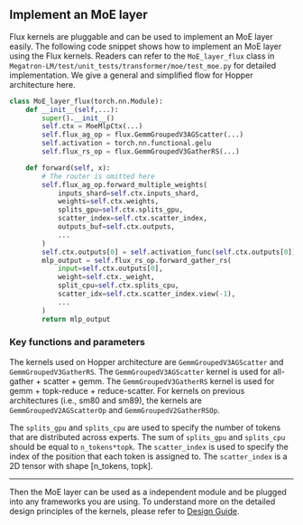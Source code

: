 

## Implement an MoE layer
Flux kernels are pluggable and can be used to implement an MoE layer easily. The following code snippet shows how to implement an MoE layer using the Flux kernels.
Readers can refer to the `MoE_layer_flux` class in `Megatron-LM/test/unit_tests/transformer/moe/test_moe.py` for detailed implementation. We give a general and simplified flow for Hopper architecture here.

```python
class MoE_layer_flux(torch.nn.Module):
    def __init__(self,...):
        super().__init__()
        self.ctx = MoeMlpCtx(...)
        self.flux_ag_op = flux.GemmGroupedV3AGScatter(...)
        self.activation = torch.nn.functional.gelu
        self.flux_rs_op = flux.GemmGroupedV3GatherRS(...)

    def forward(self, x):
        # The router is omitted here
        self.flux_ag_op.forward_multiple_weights(
            inputs_shard=self.ctx.inputs_shard,
            weights=self.ctx.weights,
            splits_gpu=self.ctx.splits_gpu,
            scatter_index=self.ctx.scatter_index,
            outputs_buf=self.ctx.outputs,
            ...
        )
        self.ctx.outputs[0] = self.activation_func(self.ctx.outputs[0])
        mlp_output = self.flux_rs_op.forward_gather_rs(
            input=self.ctx.outputs[0],
            weight=self.ctx._weight,
            split_cpu=self.ctx.splits_cpu,
            scatter_idx=self.ctx.scatter_index.view(-1),
            ...
        )
        return mlp_output
```

### Key functions and parameters
The kernels used on Hopper architecture are `GemmGroupedV3AGScatter` and `GemmGroupedV3GatherRS`. The `GemmGroupedV3AGScatter` kernel is used for all-gather + scatter + gemm. The `GemmGroupedV3GatherRS` kernel is used for gemm + topk-reduce + reduce-scatter. For kernels on previous architectures (i.e., sm80 and sm89), the kernels are `GemmGroupedV2AGScatterOp` and `GemmGroupedV2GatherRSOp`.

The `splits_gpu` and `splits_cpu` are used to specify the number of tokens that are distributed across experts. The sum of `splits_gpu` and `splits_cpu` should be equal to `n_tokens*topk`. The `scatter_index` is used to specify the index of the position that each token is assigned to. The `scatter_index` is a 2D tensor with shape [n_tokens, topk].

---
Then the MoE layer can be used as a independent module and be plugged into any frameworks you are using. To understand more on the detailed design principles of the kernels, please refer to [Design Guide](https://github.com/ZSL98/flux/blob/comet_clean/docs/design.md).